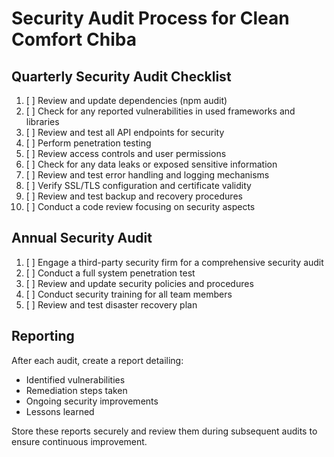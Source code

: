 # Security Audit Process for Clean Comfort Chiba

## Quarterly Security Audit Checklist

1. [ ] Review and update dependencies (npm audit)
2. [ ] Check for any reported vulnerabilities in used frameworks and libraries
3. [ ] Review and test all API endpoints for security
4. [ ] Perform penetration testing
5. [ ] Review access controls and user permissions
6. [ ] Check for any data leaks or exposed sensitive information
7. [ ] Review and test error handling and logging mechanisms
8. [ ] Verify SSL/TLS configuration and certificate validity
9. [ ] Review and test backup and recovery procedures
10. [ ] Conduct a code review focusing on security aspects

## Annual Security Audit

1. [ ] Engage a third-party security firm for a comprehensive security audit
2. [ ] Conduct a full system penetration test
3. [ ] Review and update security policies and procedures
4. [ ] Conduct security training for all team members
5. [ ] Review and test disaster recovery plan

## Reporting

After each audit, create a report detailing:
- Identified vulnerabilities
- Remediation steps taken
- Ongoing security improvements
- Lessons learned

Store these reports securely and review them during subsequent audits to ensure continuous improvement.
